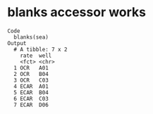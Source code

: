 # blanks accessor works

    Code
      blanks(sea)
    Output
      # A tibble: 7 x 2
        rate  well 
        <fct> <chr>
      1 OCR   A01  
      2 OCR   B04  
      3 OCR   C03  
      4 ECAR  A01  
      5 ECAR  B04  
      6 ECAR  C03  
      7 ECAR  D06  

